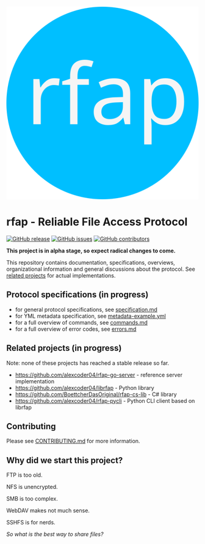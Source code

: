 
![logo](./assets/rfap_icon_v1.svg)

# rfap - Reliable File Access Protocol

[![GitHub release](https://img.shields.io/github/v/release/alexcoder04/rfap-go-server?include_prereleases)](https://github.com/alexcoder04/rfap-go-server/releases/latest)
[![GitHub issues](https://img.shields.io/github/issues/alexcoder04/rfap-go-server)](https://github.com/alexcoder04/rfap-go-server/issues)
[![GitHub contributors](https://img.shields.io/github/contributors-anon/alexcoder04/rfap-go-server)](https://github.com/alexcoder04/rfap-go-server/graphs/contributors)

**This project is in alpha stage, so expect radical changes to come.**

This repository contains documentation, specifications, overviews,
organizational information and general discussions about the protocol. See
[related projects](#related-projects-in-progress) for actual implementations.

## Protocol specifications (in progress)

- for general protocol specifications, see [specification.md](./specification.md)
- for YML metadata specification, see [metadata-example.yml](./metadata-example.yml)
- for a full overview of commands, see [commands.md](./commands.md)
- for a full overview of error codes, see [errors.md](./errors.md)

## Related projects (in progress)

Note: none of these projects has reached a stable release so far.

 - https://github.com/alexcoder04/rfap-go-server - reference server implementation
 - https://github.com/alexcoder04/librfap - Python library
 - https://github.com/BoettcherDasOriginal/rfap-cs-lib - C# library
 - https://github.com/alexcoder04/rfap-pycli - Python CLI client based on librfap

## Contributing

Please see [CONTRIBUTING.md](./CONTRIBUTING.md) for more information.

## Why did we start this project?

FTP is too old.

NFS is unencrypted.

SMB is too complex.

WebDAV makes not much sense.

SSHFS is for nerds.

*So what is the best way to share files?*

